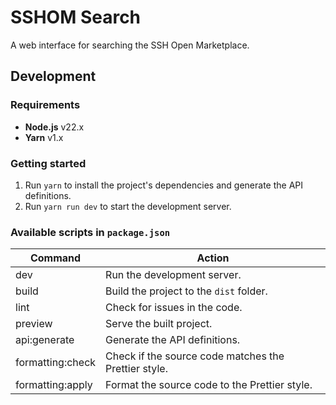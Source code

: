 # SSHOM Search

A web interface for searching the SSH Open Marketplace.

## Development

### Requirements

- **Node.js** v22.x
- **Yarn** v1.x

### Getting started

1. Run `yarn` to install the project's dependencies and generate the API definitions.
2. Run `yarn run dev` to start the development server.

### Available scripts in `package.json`

| Command          | Action                                               |
| ---------------- | ---------------------------------------------------- |
| dev              | Run the development server.                          |
| build            | Build the project to the `dist` folder.              |
| lint             | Check for issues in the code.                        |
| preview          | Serve the built project.                             |
| api:generate     | Generate the API definitions.                        |
| formatting:check | Check if the source code matches the Prettier style. |
| formatting:apply | Format the source code to the Prettier style.        |

